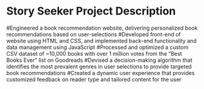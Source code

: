 # Story Seeker Project Description

#Engineered a book recommendation website, delivering personalized book recommendations based on user-selections
#Developed front-end of website using HTML and CSS, and implemented back-end functionality and data management using JavaScript
#Processed and optimized a custom CSV dataset of ~10,000 books with over 1 million votes from the “Best Books Ever” list on Goodreads
#Devised a decision-making algorithm that identifies the most prevalent genres in user selections to provide targeted book recommendations
#Created a dynamic user experience that provides customized feedback on reader type and tailored content for the user
